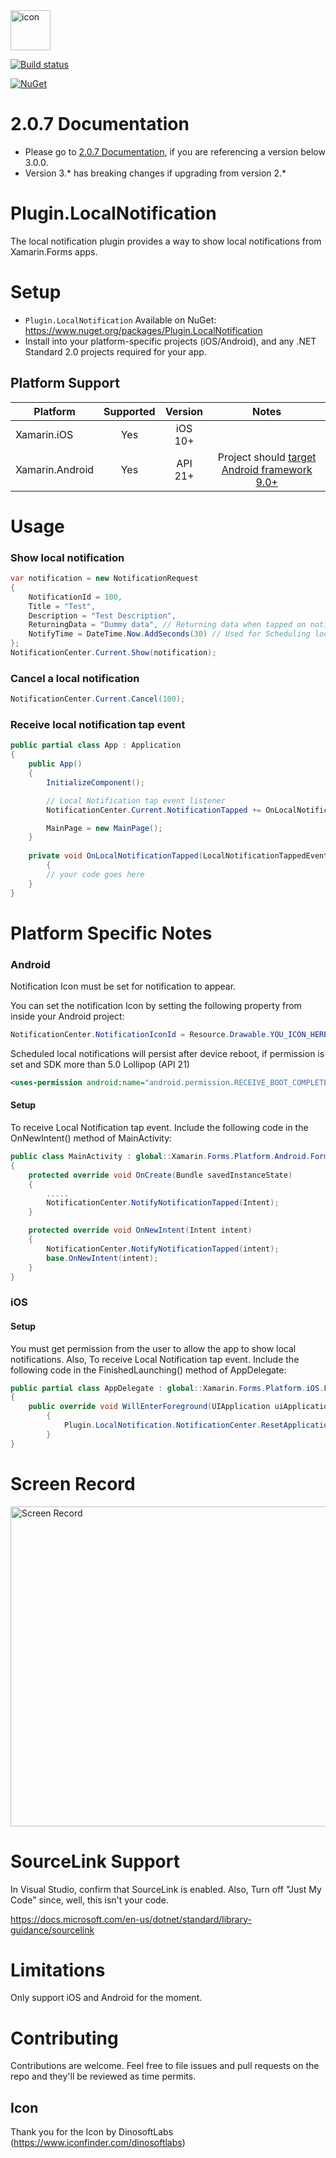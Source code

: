 <img src="Screenshots/icon.png" alt="icon" width="64px" >

[![Build status](https://ci.appveyor.com/api/projects/status/e02wtx7qx3yf10xa?svg=true)](https://ci.appveyor.com/project/tmt242001/plugin-localnotification)

[![NuGet](https://img.shields.io/nuget/v/Plugin.LocalNotification.svg?label=NuGet)](https://www.nuget.org/packages/Plugin.LocalNotification/)

# 2.0.7 Documentation

- Please go to [2.0.7 Documentation](https://github.com/tmt242001/Plugin.LocalNotification/wiki/Usage-2.0.7), if you are referencing a version below 3.0.0. 
- Version 3.* has breaking changes if upgrading from version 2.*

# Plugin.LocalNotification
The local notification plugin provides a way to show local notifications from Xamarin.Forms apps.

# Setup

- `Plugin.LocalNotification` Available on NuGet: https://www.nuget.org/packages/Plugin.LocalNotification
- Install into your platform-specific projects (iOS/Android), and any .NET Standard 2.0 projects required for your app.

## Platform Support

|Platform|Supported|Version|Notes|
| ------------------- | :-----------: | :------------------: | :------------------: |
|Xamarin.iOS|Yes|iOS 10+| |
|Xamarin.Android|Yes|API 21+|Project should [target Android framework 9.0+](https://docs.microsoft.com/en-us/xamarin/android/app-fundamentals/android-api-levels?tabs=vswin#framework)|

# Usage

### Show local notification

```csharp
var notification = new NotificationRequest
{
    NotificationId = 100,
    Title = "Test",
    Description = "Test Description",
    ReturningData = "Dummy data", // Returning data when tapped on notification.
    NotifyTime = DateTime.Now.AddSeconds(30) // Used for Scheduling local notification, if not specified notification will show immediately.
};
NotificationCenter.Current.Show(notification);
```

### Cancel a local notification

```csharp
NotificationCenter.Current.Cancel(100);
```

### Receive local notification tap event

```csharp
public partial class App : Application
{
	public App()
	{
		InitializeComponent();

		// Local Notification tap event listener
		NotificationCenter.Current.NotificationTapped += OnLocalNotificationTapped;

		MainPage = new MainPage();
	}
	
	private void OnLocalNotificationTapped(LocalNotificationTappedEvent e)
    	{
		// your code goes here
	}
}
```

# Platform Specific Notes

### Android

Notification Icon must be set for notification to appear. 

You can set the notification Icon by setting the following property from inside your Android project:

```csharp
NotificationCenter.NotificationIconId = Resource.Drawable.YOU_ICON_HERE
```

Scheduled local notifications will persist after device reboot, if permission is set and SDK more than 5.0 Lollipop (API 21)

```XML
<uses-permission android:name="android.permission.RECEIVE_BOOT_COMPLETED" />
```

#### Setup

To receive Local Notification tap event.
Include the following code in the OnNewIntent() method of MainActivity:

```csharp
public class MainActivity : global::Xamarin.Forms.Platform.Android.FormsAppCompatActivity
{
	protected override void OnCreate(Bundle savedInstanceState)
	{
		.....	
		NotificationCenter.NotifyNotificationTapped(Intent);
	}

	protected override void OnNewIntent(Intent intent)
	{
		NotificationCenter.NotifyNotificationTapped(intent);
		base.OnNewIntent(intent);
	}
}
```

### iOS

#### Setup

You must get permission from the user to allow the app to show local notifications.
Also, To receive Local Notification tap event.
Include the following code in the FinishedLaunching() method of AppDelegate:

```csharp
public partial class AppDelegate : global::Xamarin.Forms.Platform.iOS.FormsApplicationDelegate
{        
	public override void WillEnterForeground(UIApplication uiApplication)
        {
            Plugin.LocalNotification.NotificationCenter.ResetApplicationIconBadgeNumber(uiApplication);
        }
}
```
# Screen Record

<img src="Screenshots/screenRecord.gif" alt="Screen Record"  width="512px" >

# SourceLink Support

In Visual Studio, confirm that SourceLink is enabled. 
Also, Turn off "Just My Code" since, well, this isn't your code.

https://docs.microsoft.com/en-us/dotnet/standard/library-guidance/sourcelink

# Limitations

Only support iOS and Android for the moment. 

# Contributing

Contributions are welcome.  Feel free to file issues and pull requests on the repo and they'll be reviewed as time permits.

## Icon

Thank you for the Icon by DinosoftLabs (https://www.iconfinder.com/dinosoftlabs)
